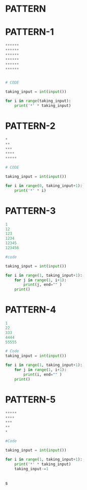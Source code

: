 # PATTERN

# PATTERN-1
```python
******
******
******
******
******
******


# CODE

taking_input = int(input())

for i in range(taking_input):
    print('*' * taking_input)
```

# PATTERN-2

```python
*
**
***
****
*****

# CODE

taking_input = int(input())

for i in range(0, taking_input+1):
    print('*' * i)
```

# PATTERN-3

```python
1
12
123
1234
12345
123456

#code

taking_input = int(input())

for i in range(1, taking_input+1):
    for j in range(1, i+1):
        print(j, end="" )
    print()
```

# PATTERN-4

```python
1
22
333
4444
55555

# Code
taking_input = int(input())

for i in range(1, taking_input+1):
    for j in range(1, i+1):
        print(i, end="" )
    print()
```

# PATTERN-5

```python
*****
****
***
**
*

#Code

taking_input = int(input())

for i in range(1, taking_input+1):
    print('*' * taking_input)
    taking_input-=1
   
```
s
